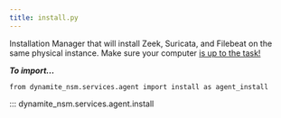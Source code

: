 ```yaml
---
title: install.py
---
```


Installation Manager that will install Zeek, Suricata, and Filebeat on the same physical instance. 
Make sure your computer [is up to the task!](../../../../../../requirements/02_agent_specifications)

***To import...***
```python3
from dynamite_nsm.services.agent import install as agent_install
```
::: dynamite_nsm.services.agent.install